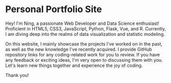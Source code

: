 # Personal Portfolio Site

Hey! I'm Ning, a passionate Web Developer and Data Science enthusiast! Proficient in HTML5, CSS3, JavaScript, Python, Flask, Vue, and R. Currently, I am diving deep into the realms of data visualization and statistic modeling.

On this website, I mainly showcase the projects I've worked on in the past, as well as the new knowledge I've recently acquired. I provide GitHub repository links for any coding-related work for you to review. If you have any feedback or exciting ideas, I'm very open to discussing them with you. Let's learn new things together and experience the joy of coding.

Thank you!

